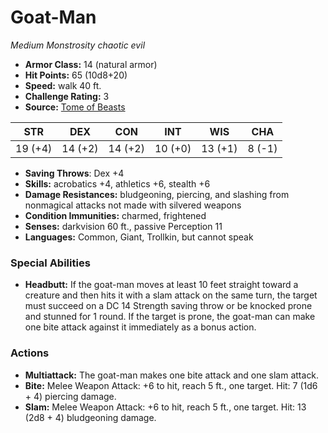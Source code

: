 # Goat-Man

*Medium* *Monstrosity* *chaotic evil*

- **Armor Class:** 14 (natural armor)
- **Hit Points:** 65 (10d8+20)
- **Speed:** walk 40 ft.
- **Challenge Rating:** 3
- **Source:** [Tome of Beasts](https://koboldpress.com/kpstore/product/tome-of-beasts-for-5th-edition-print/)

| STR | DEX | CON | INT | WIS | CHA |
| --- | --- | --- | --- | --- | --- |
| 19 (+4) | 14 (+2) | 14 (+2) | 10 (+0) | 13 (+1) | 8 (-1) |

- **Saving Throws**: Dex +4
- **Skills:** acrobatics +4, athletics +6, stealth +6
- **Damage Resistances:** bludgeoning, piercing, and slashing from nonmagical attacks not made with silvered weapons
- **Condition Immunities:** charmed, frightened
- **Senses:** darkvision 60 ft., passive Perception 11
- **Languages:** Common, Giant, Trollkin, but cannot speak
### Special Abilities
- **Headbutt:** If the goat-man moves at least 10 feet straight toward a creature and then hits it with a slam attack on the same turn, the target must succeed on a DC 14 Strength saving throw or be knocked prone and stunned for 1 round. If the target is prone, the goat-man can make one bite attack against it immediately as a bonus action.
### Actions
- **Multiattack:** The goat-man makes one bite attack and one slam attack.
- **Bite:** Melee Weapon Attack: +6 to hit, reach 5 ft., one target. Hit: 7 (1d6 + 4) piercing damage.
- **Slam:** Melee Weapon Attack: +6 to hit, reach 5 ft., one target. Hit: 13 (2d8 + 4) bludgeoning damage.
